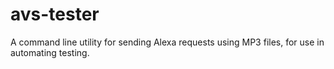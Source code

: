 # avs-tester
A command line utility for sending Alexa requests using MP3 files, for use in automating testing.
